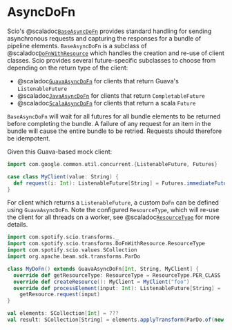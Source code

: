 # AsyncDoFn

Scio's @scaladoc[`BaseAsyncDoFn`](com.spotify.scio.transforms.BaseAsyncDoFn) provides standard handling for sending asynchronous requests and capturing the responses for a bundle of pipeline elements.
`BaseAsyncDoFn` is a subclass of @scaladoc[`DoFnWithResource`](com.spotify.scio.transforms.DoFnWithResource) which handles the creation and re-use of client classes.
Scio provides several future-specific subclasses to choose from depending on the return type of the client:

* @scaladoc[`GuavaAsyncDoFn`](com.spotify.scio.transforms.GuavaAsyncDoFn) for clients that return Guava's `ListenableFuture`
* @scaladoc[`JavaAsyncDoFn`](com.spotify.scio.transforms.JavaAsyncDoFn) for clients that return `CompletableFuture`
* @scaladoc[`ScalaAsyncDoFn`](com.spotify.scio.transforms.ScalaAsyncDoFn) for clients that return a scala `Future`

`BaseAsyncDoFn` will wait for all futures for all bundle elements to be returned before completing the bundle.
A failure of any request for an item in the bundle will cause the entire bundle to be retried.
Requests should therefore be idempotent.

Given this Guava-based mock client:
```scala
import com.google.common.util.concurrent.{ListenableFuture, Futures}

case class MyClient(value: String) {
  def request(i: Int): ListenableFuture[String] = Futures.immediateFuture(s"$value$i")
}
```

For client which returns a `ListenableFuture`, a custom `DoFn` can be defined using `GuavaAsyncDoFn`.
Note the configured `ResourceType`, which will re-use the client for all threads on a worker, see @scaladoc[`ResourceType`](com.spotify.scio.transforms.DoFnWithResource.ResourceType) for more details.

```scala
import com.spotify.scio.transforms._
import com.spotify.scio.transforms.DoFnWithResource.ResourceType
import com.spotify.scio.values.SCollection
import org.apache.beam.sdk.transforms.ParDo

class MyDoFn() extends GuavaAsyncDoFn[Int, String, MyClient] {
  override def getResourceType: ResourceType = ResourceType.PER_CLASS
  override def createResource(): MyClient = MyClient("foo")
  override def processElement(input: Int): ListenableFuture[String] =
    getResource.request(input)
}

val elements: SCollection[Int] = ???
val result: SCollection[String] = elements.applyTransform(ParDo.of(new MyDoFn()))
```
